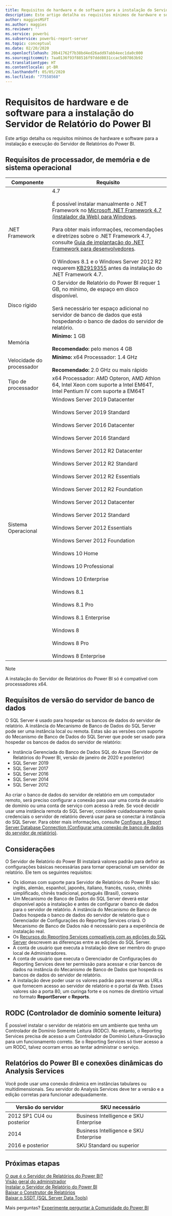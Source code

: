 ```yaml
---
title: Requisitos de hardware e de software para a instalação do Servidor de Relatório do Power BI
description: Este artigo detalha os requisitos mínimos de hardware e software para a instalação e execução do Servidor de Relatórios do Power BI.
author: maggiesMSFT
ms.author: maggies
ms.reviewer: ''
ms.service: powerbi
ms.subservice: powerbi-report-server
ms.topic: conceptual
ms.date: 02/20/2020
ms.openlocfilehash: 20b41762f7b38bd4ed26add97abb4eec1da0c000
ms.sourcegitcommit: 7aa0136f93f88516f97ddd8031ccac5d07863b92
ms.translationtype: HT
ms.contentlocale: pt-BR
ms.lasthandoff: 05/05/2020
ms.locfileid: "77558568"
---
```

# <a name="hardware-and-software-requirements-for-installing-power-bi-report-server"></a>Requisitos de hardware e de software para a instalação do Servidor de Relatório do Power BI

Este artigo detalha os requisitos mínimos de hardware e software para a instalação e execução do Servidor de Relatórios do Power BI.

## <a name="processor-memory-and-operating-system-requirements"></a>Requisitos de processador, de memória e de sistema operacional

| Componente | Requisito |
| --- | --- |
| .NET Framework |4.7<br><br>É possível instalar manualmente o .NET Framework no [Microsoft .NET Framework 4.7 (instalador da Web) para Windows](https://support.microsoft.com/en-us/kb/3186500).<br/><br/> Para obter mais informações, recomendações e diretrizes sobre o .NET Framework 4.7, consulte [Guia de implantação do .NET Framework para desenvolvedores](https://docs.microsoft.com/dotnet/framework/deployment/deployment-guide-for-developers).<br/><br/>O Windows 8.1 e o Windows Server 2012 R2 requerem [KB2919355](https://support.microsoft.com/kb/2919355) antes da instalação do .NET Framework 4.7. |
| Disco rígido |O Servidor de Relatório do Power BI requer 1 GB, no mínimo, de espaço em disco disponível.<br><br>Será necessário ter espaço adicional no servidor de banco de dados que está hospedando o banco de dados do servidor de relatório. |
| Memória |**Mínimo:** 1 GB<br/><br/> **Recomendado:** pelo menos 4 GB |
| Velocidade do processador |**Mínimo:** x64 Processador: 1.4 GHz<br/><br/> **Recomendado:** 2.0 GHz ou mais rápido |
| Tipo de processador |x64 Processador: AMD Opteron, AMD Athlon 64, Intel Xeon com suporte a Intel EM64T, Intel Pentium IV com suporte a EM64T |
| Sistema Operacional |Windows Server 2019 Datacenter<br><br>Windows Server 2019 Standard<br><br>Windows Server 2016 Datacenter<br><br>Windows Server 2016 Standard<br><br>Windows Server 2012 R2 Datacenter<br><br>Windows Server 2012 R2 Standard<br><br>Windows Server 2012 R2 Essentials<br><br>Windows Server 2012 R2 Foundation<br><br>Windows Server 2012 Datacenter<br><br>Windows Server 2012 Standard<br><br>Windows Server 2012 Essentials<br><br>Windows Server 2012 Foundation<br><br>Windows 10 Home<br><br>Windows 10 Professional<br><br>Windows 10 Enterprise<br><br>Windows 8.1<br><br>Windows 8.1 Pro<br><br>Windows 8.1 Enterprise<br><br>Windows 8<br><br>Windows 8 Pro<br><br>Windows 8 Enterprise |

> [!NOTE]
> A instalação do Servidor de Relatórios do Power BI só é compatível com processadores x64.


## <a name="database-server-version-requirements"></a>Requisitos de versão do servidor de banco de dados

O SQL Server é usado para hospedar os bancos de dados do servidor de relatório. A instância do Mecanismo de Banco de Dados do SQL Server pode ser uma instância local ou remota. Estas são as versões com suporte do Mecanismo de Banco de Dados do SQL Server que pode ser usado para hospedar os bancos de dados do servidor de relatório:

* Instância Gerenciada do Banco de Dados SQL do Azure (Servidor de Relatórios do Power BI, versão de janeiro de 2020 e posterior)
* SQL Server 2019
* SQL Server 2017
* SQL Server 2016
* SQL Server 2014
* SQL Server 2012

Ao criar o banco de dados do servidor de relatório em um computador remoto, será preciso configurar a conexão para usar uma conta de usuário de domínio ou uma conta de serviço com acesso à rede. Se você decidir usar uma instância remota do SQL Server, considere cuidadosamente quais credenciais o servidor de relatório deverá usar para se conectar à instância do SQL Server. Para obter mais informações, consulte [Configure a Report Server Database Connection (Configurar uma conexão de banco de dados do servidor de relatório)](https://docs.microsoft.com/sql/reporting-services/install-windows/configure-a-report-server-database-connection-ssrs-configuration-manager).

## <a name="considerations"></a>Considerações

O Servidor de Relatório do Power BI instalará valores padrão para definir as configurações básicas necessárias para tornar operacional um servidor de relatório. Ele tem os seguintes requisitos:

* Os idiomas com suporte para Servidor de Relatórios do Power BI são: inglês, alemão, espanhol, japonês, italiano, francês, russo, chinês simplificado, chinês tradicional, português (Brasil), coreano
* Um Mecanismo de Banco de Dados do SQL Server deverá estar disponível após a instalação e antes de configurar o banco de dados para o servidor de relatório. A instância do Mecanismo de Banco de Dados hospeda o banco de dados do servidor de relatório que o Gerenciador de Configurações do Reporting Services criará. O Mecanismo de Banco de Dados não é necessário para a experiência de instalação real.
* Os [Recursos do Reporting Services compatíveis com as edições do SQL Server](https://docs.microsoft.com/sql/reporting-services/reporting-services-features-supported-by-the-editions-of-sql-server-2016) descrevem as diferenças entre as edições do SQL Server.
* A conta de usuário que executa a Instalação deve ser membro do grupo local de Administradores.
* A conta de usuário que executa o Gerenciador de Configurações do Reporting Services deve ter permissão para acessar e criar bancos de dados na instância do Mecanismo de Banco de Dados que hospeda os bancos de dados do servidor de relatório.
* A instalação deve poder usar os valores padrão para reservar as URLs que fornecem acesso ao servidor de relatório e o portal da Web. Esses valores são a porta 80, um curinga forte e os nomes de diretório virtual no formato **ReportServer** e **Reports**.

## <a name="read-only-domain-controller-rodc"></a>RODC (Controlador de domínio somente leitura)

 É possível instalar o servidor de relatório em um ambiente que tenha um Controlador de Domínio Somente Leitura (RODC). No entanto, o Reporting Services precisa de acesso a um Controlador de Domínio Leitura-Gravação para um funcionamento correto. Se o Reporting Services só tiver acesso a um RODC, talvez ocorram erros ao tentar administrar o serviço.

## <a name="power-bi-reports-and-analysis-services-live-connections"></a>Relatórios do Power BI e conexões dinâmicas do Analysis Services

Você pode usar uma conexão dinâmica em instâncias tabulares ou multidimensionais. Seu servidor do Analysis Services deve ter a versão e a edição corretas para funcionar adequadamente.

| **Versão do servidor** | **SKU necessário** |
| --- | --- |
| 2012 SP1 CU4 ou posterior |Business Intelligence e SKU Enterprise |
| 2014 |Business Intelligence e SKU Enterprise |
| 2016 e posterior |SKU Standard ou superior |

## <a name="next-steps"></a>Próximas etapas

[O que é o Servidor de Relatórios do Power BI?](get-started.md)  
[Visão geral do administrador](admin-handbook-overview.md)  
[Instalar o Servidor de Relatório do Power BI](install-report-server.md)  
[Baixar o Construtor de Relatórios](https://www.microsoft.com/download/details.aspx?id=53613)  
[Baixar o SSDT (SQL Server Data Tools)](https://go.microsoft.com/fwlink/?LinkID=616714)

Mais perguntas? [Experimente perguntar à Comunidade do Power BI](https://community.powerbi.com/)
